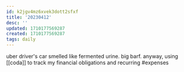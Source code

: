 ```yaml
---
id: k2jgv4mz6xvek3dott2sfxf
title: '20230412'
desc: ''
updated: 1710177569287
created: 1710177569287
tags: daily
---
```

uber driver's car smelled like fermented urine. big barf. 
anyway, using [[coda]] to track my financial obligations and recurring #expenses

